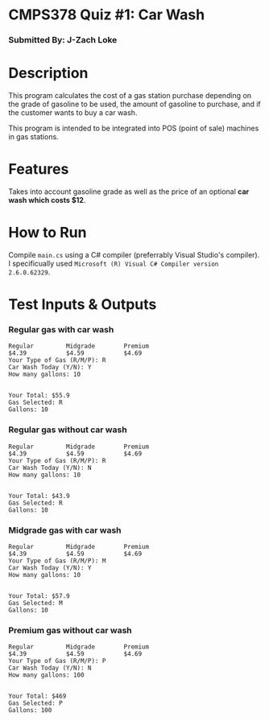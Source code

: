 # CMPS378 Quiz #1: Car Wash
### Submitted By: J-Zach Loke

# Description
This program calculates the cost of a gas station purchase depending on the grade of gasoline to be used, the amount of gasoline to purchase, and if the customer wants to buy a car wash.

This program is intended to be integrated into POS (point of sale) machines in gas stations.

# Features
Takes into account gasoline grade as well as the price of an optional **car wash which costs $12**.

# How to Run
Compile `main.cs` using a C# compiler (preferrably Visual Studio's compiler). I specificually used `Microsoft (R) Visual C# Compiler version 2.6.0.62329`.

# Test Inputs & Outputs

### Regular gas with car wash
```
Regular         Midgrade        Premium
$4.39           $4.59           $4.69
Your Type of Gas (R/M/P): R
Car Wash Today (Y/N): Y
How many gallons: 10


Your Total: $55.9
Gas Selected: R
Gallons: 10
```

### Regular gas without car wash
```
Regular         Midgrade        Premium
$4.39           $4.59           $4.69
Your Type of Gas (R/M/P): R
Car Wash Today (Y/N): N
How many gallons: 10


Your Total: $43.9
Gas Selected: R
Gallons: 10
```

### Midgrade gas with car wash
```
Regular         Midgrade        Premium
$4.39           $4.59           $4.69
Your Type of Gas (R/M/P): M
Car Wash Today (Y/N): Y
How many gallons: 10


Your Total: $57.9
Gas Selected: M
Gallons: 10
```

### Premium gas without car wash
```
Regular         Midgrade        Premium
$4.39           $4.59           $4.69
Your Type of Gas (R/M/P): P
Car Wash Today (Y/N): N
How many gallons: 100


Your Total: $469
Gas Selected: P
Gallons: 100
```
